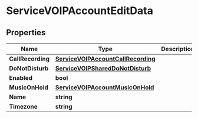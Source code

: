 

# ServiceVOIPAccountEditData


## Properties

| Name | Type | Description | Notes |
|------------ | ------------- | ------------- | -------------|
|**CallRecording** | [**ServiceVOIPAccountCallRecording**](ServiceVOIPAccountCallRecording.md) |  |  [optional] |
|**DoNotDisturb** | [**ServiceVOIPSharedDoNotDisturb**](ServiceVOIPSharedDoNotDisturb.md) |  |  [optional] |
|**Enabled** | **bool** |  |  [optional] |
|**MusicOnHold** | [**ServiceVOIPAccountMusicOnHold**](ServiceVOIPAccountMusicOnHold.md) |  |  [optional] |
|**Name** | **string** |  |  |
|**Timezone** | **string** |  |  |



